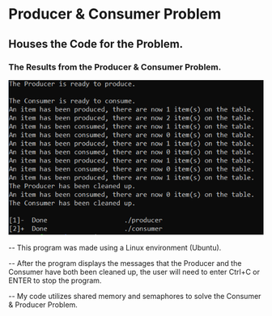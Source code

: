 # Producer & Consumer Problem
## Houses the Code for the Problem.
### The Results from the Producer & Consumer Problem.
![Results from the Producer & Consumer Problem](https://github.com/SeaPat22/Operating_Systems_Labs/blob/main/Producer%26Consumer%20Results.PNG)

-- This program was made using a Linux environment (Ubuntu).

-- After the program displays the messages that the Producer and the Consumer have both
been cleaned up, the user will need to enter Ctrl+C or ENTER to stop the program.

-- My code utilizes shared memory and semaphores to solve the Consumer & Producer Problem.

